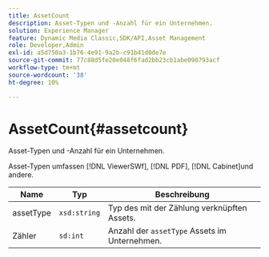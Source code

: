 ```yaml
---
title: AssetCount
description: Asset-Typen und -Anzahl für ein Unternehmen.
solution: Experience Manager
feature: Dynamic Media Classic,SDK/API,Asset Management
role: Developer,Admin
exl-id: a5d750a3-1b76-4e91-9a2b-c91b41d0de7e
source-git-commit: 77c88d5fe20e048f6fad2bb23cb1abe090793acf
workflow-type: tm+mt
source-wordcount: '38'
ht-degree: 10%

---
```


# AssetCount{#assetcount}

Asset-Typen und -Anzahl für ein Unternehmen.

Asset-Typen umfassen [!DNL ViewerSWf], [!DNL PDF], [!DNL Cabinet]und andere.

| Name | Typ | Beschreibung |
|---|---|---|
| assetType | `xsd:string` | Typ des mit der Zählung verknüpften Assets. |
| Zähler | `sd:int` | Anzahl der `assetType` Assets im Unternehmen. |
